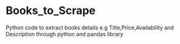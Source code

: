 # Books_to_Scrape
Python code to extract books details e.g Title,Price,Availability and Description through python and pandas library
